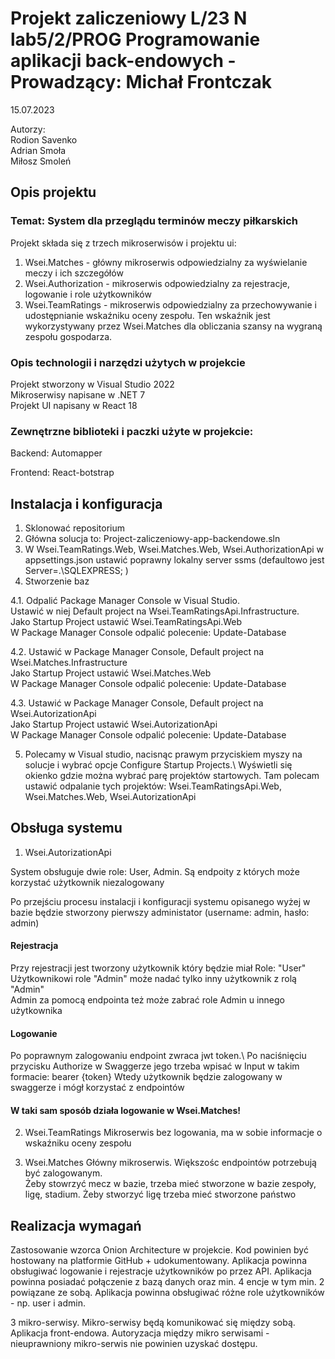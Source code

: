 # Projekt zaliczeniowy L/23 N lab5/2/PROG Programowanie aplikacji back-endowych - Prowadzący: Michał Frontczak

15.07.2023

Autorzy:\
Rodion Savenko\
Adrian Smoła\
Miłosz Smoleń
   
## Opis projektu
### Temat: System dla przeglądu terminów meczy piłkarskich

Projekt składa się z trzech mikroserwisów i projektu ui:
1. Wsei.Matches - główny mikroserwis odpowiedzialny za wyświelanie meczy i ich szczegółów
2. Wsei.Authorization - mikroserwis odpowiedzialny za rejestracje, logowanie i role użytkowników
3. Wsei.TeamRatings - mikroserwis odpowiedzialny za przechowywanie i udostępnianie wskaźniku oceny zespołu. 
Ten wskaźnik jest wykorzystywany przez Wsei.Matches dla obliczania szansy na wygraną zespołu gospodarza.

### Opis technologii i narzędzi użytych w projekcie
Projekt stworzony w Visual Studio 2022\
Mikroserwisy napisane w .NET 7\
Projekt UI napisany w React 18

### Zewnętrzne biblioteki i paczki użyte w projekcie:
Backend:
Automapper

Frontend:
React-botstrap

## Instalacja i konfiguracja
1. Sklonować repositorium
2. Główna solucja to: Project-zaliczeniowy-app-backendowe.sln
3. W Wsei.TeamRatings.Web, Wsei.Matches.Web, Wsei.AuthorizationApi w appsettings.json ustawić poprawny lokalny server ssms (defaultowo jest Server=.\\SQLEXPRESS; )
4. Stworzenie baz

4.1. Odpalić Package Manager Console w Visual Studio.  
Ustawić w niej Default project na Wsei.TeamRatingsApi.Infrastructure.\
Jako Startup Project ustawić Wsei.TeamRatingsApi.Web\
W Package Manager Console odpalić polecenie: Update-Database

4.2. Ustawić w Package Manager Console, Default project na Wsei.Matches.Infrastructure\
Jako Startup Project ustawić Wsei.Matches.Web\
W Package Manager Console odpalić polecenie: Update-Database

4.3. Ustawić w Package Manager Console, Default project na Wsei.AutorizationApi\
Jako Startup Project ustawić Wsei.AutorizationApi\
W Package Manager Console odpalić polecenie: Update-Database

5. Polecamy w Visual studio, nacisnąc prawym przyciskiem myszy na solucje i wybrać opcje Configure Startup Projects.\ 
Wyświetli się okienko gdzie można wybrać parę projektów startowych. Tam polecam ustawić odpalanie tych projektów: Wsei.TeamRatingsApi.Web, Wsei.Matches.Web, Wsei.AutorizationApi

## Obsługa systemu

1. Wsei.AutorizationApi

System obsługuje dwie role: User, Admin. Są endpoity z których może korzystać użytkownik niezalogowany

Po przejściu procesu instalacji i konfiguracji systemu opisanego wyżej w bazie będzie stworzony pierwszy administator (username: admin, hasło: admin)

#### Rejestracja
Przy rejestracji jest tworzony użytkownik który będzie miał Role: "User"\
Użytkownikowi role "Admin" może nadać tylko inny użytkownik z rolą "Admin"\
Admin za pomocą endpointa też może zabrać role Admin u innego użytkownika

#### Logowanie
Po poprawnym zalogowaniu endpoint zwraca jwt token.\ 
Po naciśnięciu przycisku Authorize w Swaggerze jego trzeba wpisać w Input w takim formacie: bearer {token}
Wtedy użytkownik będzie zalogowany w swaggerze i mógł korzystać z endpointów

#### W taki sam sposób działa logowanie w Wsei.Matches!

2. Wsei.TeamRatings
Mikroserwis bez logowania, ma w sobie informacje o wskaźniku oceny zespołu

3. Wsei.Matches
Główny mikroserwis. Większośc endpointów potrzebują być zalogowanym.\
Żeby stowrzyć mecz w bazie, trzeba mieć stworzone w bazie zespoły, ligę, stadium. Żeby stworzyć ligę trzeba mieć stworzone państwo

## Realizacja wymagań

Zastosowanie wzorca Onion Architecture w projekcie. 
Kod powinien być hostowany na platformie GitHub + udokumentowany. 
Aplikacja powinna obsługiwać logowanie i rejestracje użytkowników po przez API. 
Aplikacja powinna posiadać połączenie z bazą danych oraz min. 4 encje w tym min. 2 powiązane ze sobą. 
Aplikacja powinna obsługiwać różne role użytkowników - np. user i admin. 

3 mikro-serwisy.
Mikro-serwisy będą komunikować się między sobą. 
Aplikacja front-endowa.
Autoryzacja między mikro serwisami - nieuprawniony mikro-serwis nie powinien uzyskać dostępu.

